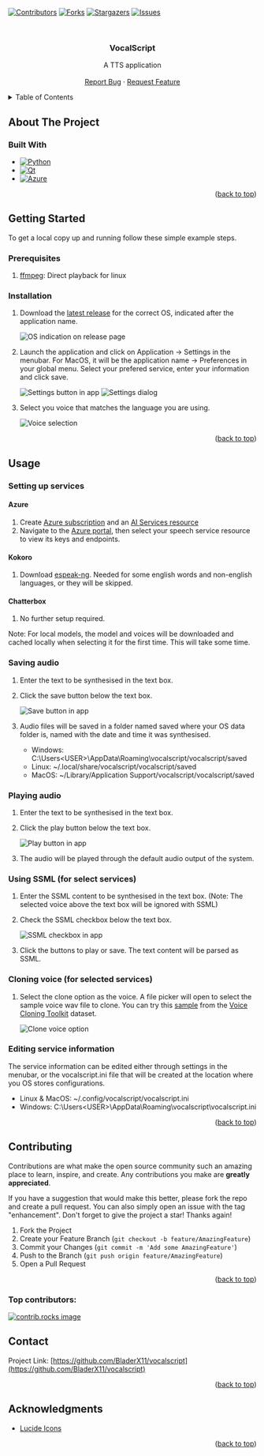 <a id="readme-top"></a>

<!-- PROJECT SHIELDS -->
[![Contributors][contributors-shield]][contributors-url]
[![Forks][forks-shield]][forks-url]
[![Stargazers][stars-shield]][stars-url]
[![Issues][issues-shield]][issues-url]

<!-- PROJECT LOGO -->
<br />
<div align="center">
<h3 align="center">VocalScript</h3>

  <p align="center">
    A TTS application
    <br />
    <br />
    <a href="https://github.com/BladerX11/vocalscript/issues/new?labels=bug&template=bug-report---.md">Report Bug</a>
    &middot;
    <a href="https://github.com/BladerX11/vocalscript/issues/new?labels=enhancement&template=feature-request---.md">Request Feature</a>
  </p>
</div>

<!-- TABLE OF CONTENTS -->
<details>
  <summary>Table of Contents</summary>
  <ol>
    <li>
      <a href="#about-the-project">About The Project</a>
      <ul>
        <li><a href="#built-with">Built With</a></li>
      </ul>
    </li>
    <li>
      <a href="#getting-started">Getting Started</a>
      <ul>
        <li><a href="#prerequisites">Prerequisites</a></li>
        <li><a href="#installation">Installation</a></li>
      </ul>
    </li>
    <li><a href="#usage">Usage</a></li>
    <li><a href="#contributing">Contributing</a></li>
    <li><a href="#contact">Contact</a></li>
    <li><a href="#acknowledgments">Acknowledgments</a></li>
  </ol>
</details>

<!-- ABOUT THE PROJECT -->
## About The Project
### Built With

* [![Python][Python]][Python-url]
* [![Qt][Qt]][Qt-url]
* [![Azure][Azure]][Azure-url]

<p align="right">(<a href="#readme-top">back to top</a>)</p>

<!-- GETTING STARTED -->
## Getting Started

To get a local copy up and running follow these simple example steps.

### Prerequisites

1. [ffmpeg](https://ffmpeg.org/download.html): Direct playback for linux

### Installation

1. Download the [latest release](https://github.com/BladerX11/vocalscript/releases/latest) for the correct OS, indicated after the application name.

    ![OS indication on release page](assets/release.webp)

2. Launch the application and click on Application -> Settings in the menubar. For MacOS, it will be the application name -> Preferences in your global menu. Select your prefered service, enter your information and click save.

    ![Settings button in app](assets/open-settings.webp)
    ![Settings dialog](assets/settings.webp)

3. Select you voice that matches the language you are using.

    ![Voice selection](assets/voice.webp)

<p align="right">(<a href="#readme-top">back to top</a>)</p>

<!-- USAGE EXAMPLES -->
## Usage
### Setting up services
#### Azure

1. Create [Azure subscription](https://azure.microsoft.com/free/cognitive-services) and an [AI Services resource](https://portal.azure.com/#create/Microsoft.CognitiveServicesAIFoundry)
2. Navigate to the [Azure portal](portal.azure.com), then select your speech service resource to view its keys and endpoints.

#### Kokoro

1. Download [espeak-ng](https://github.com/espeak-ng/espeak-ng/blob/master/docs/guide.md). Needed for some english words and non-english languages, or they will be skipped.

#### Chatterbox

1. No further setup required.

Note: For local models, the model and voices will be downloaded and cached locally when selecting it for the first time. This will take some time.

### Saving audio

1. Enter the text to be synthesised in the text box.
2. Click the save button below the text box.

    ![Save button in app](assets/save.webp)

3. Audio files will be saved in a folder named saved where your OS data folder is, named with the date and time it was synthesised.
    * Windows: C:\Users\<USER>\AppData\Roaming\vocalscript/vocalscript/saved
    * Linux: ~/.local/share/vocalscript/vocalscript/saved
    * MacOS: ~/Library/Application Support/vocalscript/vocalscript/saved
    
### Playing audio

1. Enter the text to be synthesised in the text box.
2. Click the play button below the text box.

    ![Play button in app](assets/play.webp)

3. The audio will be played through the default audio output of the system.

### Using SSML (for select services)

1. Enter the SSML content to be synthesised in the text box. (Note: The selected voice above the text box will be ignored with SSML)
2. Check the SSML checkbox below the text box.

    ![SSML checkbox in app](assets/ssml.webp)
  
3. Click the buttons to play or save. The text content will be parsed as SSML.

### Cloning voice (for selected services)

1. Select the clone option as the voice. A file picker will open to select the sample voice wav file to clone. You can try this [sample](assets/p236_023.wav) from the [Voice Cloning Toolkit](https://datashare.ed.ac.uk/handle/10283/3443) dataset.

    ![Clone voice option](assets/clone.webp)

### Editing service information

The service information can be edited either through settings in the menubar, or the vocalscript.ini file that will be created at the location where you OS stores configurations.

* Linux & MacOS: ~/.config/vocalscript/vocalscript.ini
* Windows: C:\Users\<USER>\AppData\Roaming\vocalscript\vocalscript.ini

<p align="right">(<a href="#readme-top">back to top</a>)</p>

<!-- CONTRIBUTING -->
## Contributing

Contributions are what make the open source community such an amazing place to learn, inspire, and create. Any contributions you make are **greatly appreciated**.

If you have a suggestion that would make this better, please fork the repo and create a pull request. You can also simply open an issue with the tag "enhancement".
Don't forget to give the project a star! Thanks again!

1. Fork the Project
2. Create your Feature Branch (`git checkout -b feature/AmazingFeature`)
3. Commit your Changes (`git commit -m 'Add some AmazingFeature'`)
4. Push to the Branch (`git push origin feature/AmazingFeature`)
5. Open a Pull Request

<p align="right">(<a href="#readme-top">back to top</a>)</p>

### Top contributors:

<a href="https://github.com/BladerX11/vocalscript/graphs/contributors">
  <img src="https://contrib.rocks/image?repo=BladerX11/vocalscript" alt="contrib.rocks image" />
</a>

<!-- CONTACT -->
## Contact

Project Link: [https://github.com/BladerX11/vocalscript](https://github.com/BladerX11/vocalscript)

<p align="right">(<a href="#readme-top">back to top</a>)</p>

<!-- ACKNOWLEDGMENTS -->
## Acknowledgments

* [Lucide Icons](https://lucide.dev/icons)

<p align="right">(<a href="#readme-top">back to top</a>)</p>



<!-- MARKDOWN LINKS & IMAGES -->
<!-- https://www.markdownguide.org/basic-syntax/#reference-style-links -->
[contributors-shield]: https://img.shields.io/github/contributors/BladerX11/vocalscript.svg?style=for-the-badge
[contributors-url]: https://github.com/BladerX11/vocalscript/graphs/contributors
[forks-shield]: https://img.shields.io/github/forks/BladerX11/vocalscript.svg?style=for-the-badge
[forks-url]: https://github.com/BladerX11/vocalscript/network/members
[stars-shield]: https://img.shields.io/github/stars/BladerX11/vocalscript.svg?style=for-the-badge
[stars-url]: https://github.com/BladerX11/vocalscript/stargazers
[issues-shield]: https://img.shields.io/github/issues/BladerX11/vocalscript.svg?style=for-the-badge
[issues-url]: https://github.com/BladerX11/vocalscript/issues
[Python]: https://img.shields.io/badge/Python-FFD43B?style=for-the-badge&logo=python&logoColor=blue
[Python-url]: http://python.org/
[Qt]: https://img.shields.io/badge/Qt-41CD52?style=for-the-badge&logo=qt&logoColor=white
[Qt-url]: https://www.qt.io/
[Azure]: https://img.shields.io/badge/microsoft%20azure-0089D6?style=for-the-badge&logo=microsoft-azure&logoColor=white
[Azure-url]: https://azure.microsoft.com/
